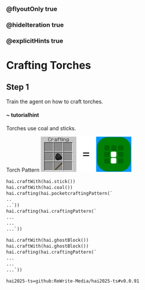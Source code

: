 ### @flyoutOnly true
### @hideIteration true
### @explicitHints true

# Crafting Torches

## Step 1
Train the agent on how to craft torches.

#### ~ tutorialhint 
Torches use coal and sticks.

Torch Pattern
![Torch](https://raw.githubusercontent.com/ReWrite-Media/makecode/master/blocks/hai2025/img/torch_crafting.png "Torch")

```ghost
hai.craftWith(hai.stick())
hai.craftWith(hai.coal())
hai.crafting(hai.pocketcraftingPattern(`
..
..`))
hai.crafting(hai.craftingPattern(`
...
...
...`))
```

```template
hai.craftWith(hai.ghostBlock())
hai.craftWith(hai.ghostBlock())
hai.crafting(hai.craftingPattern(`
...
...
...`))
```

```package
hai2025-ts=github:ReWrite-Media/hai2025-ts#v0.0.91
```
